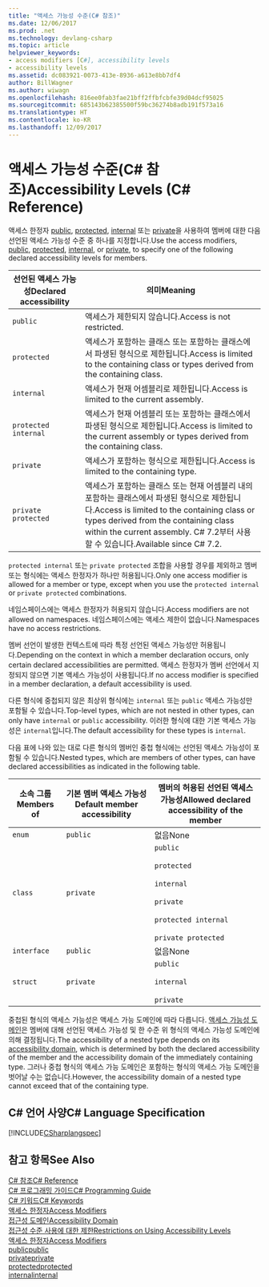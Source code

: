```yaml
---
title: "액세스 가능성 수준(C# 참조)"
ms.date: 12/06/2017
ms.prod: .net
ms.technology: devlang-csharp
ms.topic: article
helpviewer_keywords:
- access modifiers [C#], accessibility levels
- accessibility levels
ms.assetid: dc083921-0073-413e-8936-a613e8bb7df4
author: BillWagner
ms.author: wiwagn
ms.openlocfilehash: 816ee0fab3fae21bff2ffbfcbfe39d04dcf95025
ms.sourcegitcommit: 685143b62385500f59bc36274b8adb191f573a16
ms.translationtype: HT
ms.contentlocale: ko-KR
ms.lasthandoff: 12/09/2017
---
```

# <a name="accessibility-levels-c-reference"></a><span data-ttu-id="252bf-102">액세스 가능성 수준(C# 참조)</span><span class="sxs-lookup"><span data-stu-id="252bf-102">Accessibility Levels (C# Reference)</span></span>

<span data-ttu-id="252bf-103">액세스 한정자 [public](../../../csharp/language-reference/keywords/public.md), [protected](../../../csharp/language-reference/keywords/protected.md), [internal](../../../csharp/language-reference/keywords/internal.md) 또는 [private](../../../csharp/language-reference/keywords/private.md)을 사용하여 멤버에 대한 다음 선언된 액세스 가능성 수준 중 하나를 지정합니다.</span><span class="sxs-lookup"><span data-stu-id="252bf-103">Use the access modifiers, [public](../../../csharp/language-reference/keywords/public.md), [protected](../../../csharp/language-reference/keywords/protected.md), [internal](../../../csharp/language-reference/keywords/internal.md), or [private](../../../csharp/language-reference/keywords/private.md), to specify one of the following declared accessibility levels for members.</span></span>  
  
|<span data-ttu-id="252bf-104">선언된 액세스 가능성</span><span class="sxs-lookup"><span data-stu-id="252bf-104">Declared accessibility</span></span>|<span data-ttu-id="252bf-105">의미</span><span class="sxs-lookup"><span data-stu-id="252bf-105">Meaning</span></span>|  
|----------------------------|-------------|  
|`public`|<span data-ttu-id="252bf-106">액세스가 제한되지 않습니다.</span><span class="sxs-lookup"><span data-stu-id="252bf-106">Access is not restricted.</span></span>|  
|`protected`|<span data-ttu-id="252bf-107">액세스가 포함하는 클래스 또는 포함하는 클래스에서 파생된 형식으로 제한됩니다.</span><span class="sxs-lookup"><span data-stu-id="252bf-107">Access is limited to the containing class or types derived from the containing class.</span></span>|  
|`internal`|<span data-ttu-id="252bf-108">액세스가 현재 어셈블리로 제한됩니다.</span><span class="sxs-lookup"><span data-stu-id="252bf-108">Access is limited to the current assembly.</span></span>|  
|`protected internal`|<span data-ttu-id="252bf-109">액세스가 현재 어셈블리 또는 포함하는 클래스에서 파생된 형식으로 제한됩니다.</span><span class="sxs-lookup"><span data-stu-id="252bf-109">Access is limited to the current assembly or types derived from the containing class.</span></span>|  
|`private`|<span data-ttu-id="252bf-110">액세스가 포함하는 형식으로 제한됩니다.</span><span class="sxs-lookup"><span data-stu-id="252bf-110">Access is limited to the containing type.</span></span>|  
|`private protected`|<span data-ttu-id="252bf-111">액세스가 포함하는 클래스 또는 현재 어셈블리 내의 포함하는 클래스에서 파생된 형식으로 제한됩니다.</span><span class="sxs-lookup"><span data-stu-id="252bf-111">Access is limited to the containing class or types derived from the containing class within the current assembly.</span></span> <span data-ttu-id="252bf-112">C# 7.2부터 사용할 수 있습니다.</span><span class="sxs-lookup"><span data-stu-id="252bf-112">Available since C# 7.2.</span></span> |  
  
 <span data-ttu-id="252bf-113">`protected internal` 또는 `private protected` 조합을 사용할 경우를 제외하고 멤버 또는 형식에는 액세스 한정자가 하나만 허용됩니다.</span><span class="sxs-lookup"><span data-stu-id="252bf-113">Only one access modifier is allowed for a member or type, except when you use the `protected internal` or `private protected` combinations.</span></span>  
  
 <span data-ttu-id="252bf-114">네임스페이스에는 액세스 한정자가 허용되지 않습니다.</span><span class="sxs-lookup"><span data-stu-id="252bf-114">Access modifiers are not allowed on namespaces.</span></span> <span data-ttu-id="252bf-115">네임스페이스에는 액세스 제한이 없습니다.</span><span class="sxs-lookup"><span data-stu-id="252bf-115">Namespaces have no access restrictions.</span></span>  
  
 <span data-ttu-id="252bf-116">멤버 선언이 발생한 컨텍스트에 따라 특정 선언된 액세스 가능성만 허용됩니다.</span><span class="sxs-lookup"><span data-stu-id="252bf-116">Depending on the context in which a member declaration occurs, only certain declared accessibilities are permitted.</span></span> <span data-ttu-id="252bf-117">액세스 한정자가 멤버 선언에서 지정되지 않으면 기본 액세스 가능성이 사용됩니다.</span><span class="sxs-lookup"><span data-stu-id="252bf-117">If no access modifier is specified in a member declaration, a default accessibility is used.</span></span>  
  
 <span data-ttu-id="252bf-118">다른 형식에 중첩되지 않은 최상위 형식에는 `internal` 또는 `public` 액세스 가능성만 포함될 수 있습니다.</span><span class="sxs-lookup"><span data-stu-id="252bf-118">Top-level types, which are not nested in other types, can only have `internal` or `public` accessibility.</span></span> <span data-ttu-id="252bf-119">이러한 형식에 대한 기본 액세스 가능성은 `internal`입니다.</span><span class="sxs-lookup"><span data-stu-id="252bf-119">The default accessibility for these types is `internal`.</span></span>  
  
 <span data-ttu-id="252bf-120">다음 표에 나와 있는 대로 다른 형식의 멤버인 중첩 형식에는 선언된 액세스 가능성이 포함될 수 있습니다.</span><span class="sxs-lookup"><span data-stu-id="252bf-120">Nested types, which are members of other types, can have declared accessibilities as indicated in the following table.</span></span>  
  
|<span data-ttu-id="252bf-121">소속 그룹</span><span class="sxs-lookup"><span data-stu-id="252bf-121">Members of</span></span>|<span data-ttu-id="252bf-122">기본 멤버 액세스 가능성</span><span class="sxs-lookup"><span data-stu-id="252bf-122">Default member accessibility</span></span>|<span data-ttu-id="252bf-123">멤버의 허용된 선언된 액세스 가능성</span><span class="sxs-lookup"><span data-stu-id="252bf-123">Allowed declared accessibility of the member</span></span>|  
|----------------|----------------------------------|--------------------------------------------------|  
|`enum`|`public`|<span data-ttu-id="252bf-124">없음</span><span class="sxs-lookup"><span data-stu-id="252bf-124">None</span></span>|  
|`class`|`private`|`public`<br /><br /> `protected`<br /><br /> `internal`<br /><br /> `private`<br /><br /> `protected internal` <br /><br />`private protected`|  
|`interface`|`public`|<span data-ttu-id="252bf-125">없음</span><span class="sxs-lookup"><span data-stu-id="252bf-125">None</span></span>|  
|`struct`|`private`|`public`<br /><br /> `internal`<br /><br /> `private`|  
  
 <span data-ttu-id="252bf-126">중첩된 형식의 액세스 가능성은 액세스 가능 도메인에 따라 다릅니다. [액세스 가능성 도메인](../../../csharp/language-reference/keywords/accessibility-domain.md)은 멤버에 대해 선언된 액세스 가능성 및 한 수준 위 형식의 액세스 가능성 도메인에 의해 결정됩니다.</span><span class="sxs-lookup"><span data-stu-id="252bf-126">The accessibility of a nested type depends on its [accessibility domain](../../../csharp/language-reference/keywords/accessibility-domain.md), which is determined by both the declared accessibility of the member and the accessibility domain of the immediately containing type.</span></span> <span data-ttu-id="252bf-127">그러나 중첩 형식의 액세스 가능 도메인은 포함하는 형식의 액세스 가능 도메인을 벗어날 수는 없습니다.</span><span class="sxs-lookup"><span data-stu-id="252bf-127">However, the accessibility domain of a nested type cannot exceed that of the containing type.</span></span>  
  
## <a name="c-language-specification"></a><span data-ttu-id="252bf-128">C# 언어 사양</span><span class="sxs-lookup"><span data-stu-id="252bf-128">C# Language Specification</span></span>  
 [!INCLUDE[CSharplangspec](~/includes/csharplangspec-md.md)]  
  
## <a name="see-also"></a><span data-ttu-id="252bf-129">참고 항목</span><span class="sxs-lookup"><span data-stu-id="252bf-129">See Also</span></span>  
 [<span data-ttu-id="252bf-130">C# 참조</span><span class="sxs-lookup"><span data-stu-id="252bf-130">C# Reference</span></span>](../../../csharp/language-reference/index.md)  
 [<span data-ttu-id="252bf-131">C# 프로그래밍 가이드</span><span class="sxs-lookup"><span data-stu-id="252bf-131">C# Programming Guide</span></span>](../../../csharp/programming-guide/index.md)  
 [<span data-ttu-id="252bf-132">C# 키워드</span><span class="sxs-lookup"><span data-stu-id="252bf-132">C# Keywords</span></span>](../../../csharp/language-reference/keywords/index.md)  
 [<span data-ttu-id="252bf-133">액세스 한정자</span><span class="sxs-lookup"><span data-stu-id="252bf-133">Access Modifiers</span></span>](../../../csharp/language-reference/keywords/access-modifiers.md)  
 [<span data-ttu-id="252bf-134">접근성 도메인</span><span class="sxs-lookup"><span data-stu-id="252bf-134">Accessibility Domain</span></span>](../../../csharp/language-reference/keywords/accessibility-domain.md)  
 [<span data-ttu-id="252bf-135">접근성 수준 사용에 대한 제한</span><span class="sxs-lookup"><span data-stu-id="252bf-135">Restrictions on Using Accessibility Levels</span></span>](../../../csharp/language-reference/keywords/restrictions-on-using-accessibility-levels.md)  
 [<span data-ttu-id="252bf-136">액세스 한정자</span><span class="sxs-lookup"><span data-stu-id="252bf-136">Access Modifiers</span></span>](../../../csharp/programming-guide/classes-and-structs/access-modifiers.md)  
 [<span data-ttu-id="252bf-137">public</span><span class="sxs-lookup"><span data-stu-id="252bf-137">public</span></span>](../../../csharp/language-reference/keywords/public.md)  
 [<span data-ttu-id="252bf-138">private</span><span class="sxs-lookup"><span data-stu-id="252bf-138">private</span></span>](../../../csharp/language-reference/keywords/private.md)  
 [<span data-ttu-id="252bf-139">protected</span><span class="sxs-lookup"><span data-stu-id="252bf-139">protected</span></span>](../../../csharp/language-reference/keywords/protected.md)  
 [<span data-ttu-id="252bf-140">internal</span><span class="sxs-lookup"><span data-stu-id="252bf-140">internal</span></span>](../../../csharp/language-reference/keywords/internal.md)
